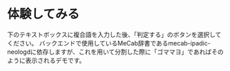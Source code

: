 # 体験してみる

下のテキストボックスに複合語を入力した後、「判定する」のボタンを選択してください。
バックエンドで使用しているMeCab辞書であるmecab-ipadic-neologdに依存しますが、これを用いて分割した際に「ゴママヨ」であればそのように表示されるデモです。